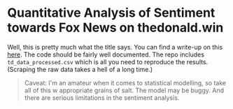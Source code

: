 # Quantitative Analysis of Sentiment towards Fox News on thedonald.win

Well, this is pretty much what the title says. You can find a write-up on this [here](https://www.erichgrunewald.com/did-thedonald-win-turn-agains-fox-news-after-the-election/). The code should be fairly well documented. The repo includes `td_data_processed.csv` which is all you need to reproduce the results. (Scraping the raw data takes a hell of a long time.)

> Caveat: I'm an amateur when it comes to statistical modelling, so take all of this w appropriate grains of salt. The model may be buggy. And there are serious limitations in the sentiment analysis.
